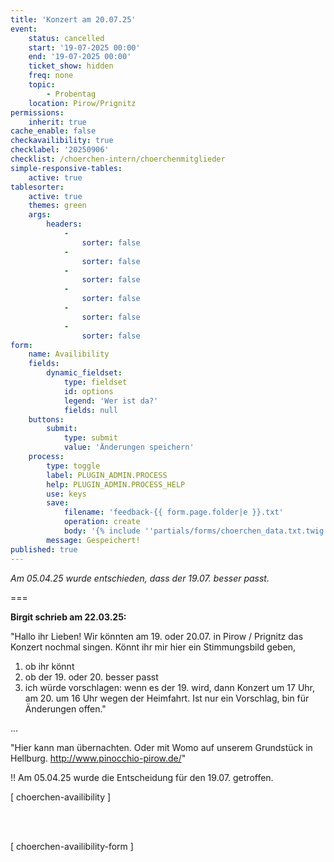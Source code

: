 ```yaml
---
title: 'Konzert am 20.07.25'
event:
    status: cancelled
    start: '19-07-2025 00:00'
    end: '19-07-2025 00:00'
    ticket_show: hidden
    freq: none
    topic:
        - Probentag
    location: Pirow/Prignitz
permissions:
    inherit: true
cache_enable: false
checkavailibility: true
checklabel: '20250906'
checklist: /choerchen-intern/choerchenmitglieder
simple-responsive-tables:
    active: true
tablesorter:
    active: true
    themes: green
    args:
        headers:
            -
                sorter: false
            -
                sorter: false
            -
                sorter: false
            -
                sorter: false
            -
                sorter: false
            -
                sorter: false
form:
    name: Availibility
    fields:
        dynamic_fieldset:
            type: fieldset
            id: options
            legend: 'Wer ist da?'
            fields: null
    buttons:
        submit:
            type: submit
            value: 'Änderungen speichern'
    process:
        type: toggle
        label: PLUGIN_ADMIN.PROCESS
        help: PLUGIN_ADMIN.PROCESS_HELP
        use: keys
        save:
            filename: 'feedback-{{ form.page.folder|e }}.txt'
            operation: create
            body: '{% include ''partials/forms/choerchen_data.txt.twig'' %}'
        message: Gespeichert!
published: true
---
```


_Am 05.04.25 wurde entschieden, dass der 19.07. besser passt._

===

**Birgit schrieb am 22.03.25:** 

"Hallo ihr Lieben! 
Wir könnten am 19. oder 20.07. in Pirow / Prignitz das Konzert nochmal singen.
Könnt ihr mir hier ein Stimmungsbild geben, 
1. ob ihr könnt
2. ob der 19. oder 20. besser passt 
3. ⁠ich würde vorschlagen: wenn es der 19. wird, dann Konzert um 17 Uhr, am 20. um 16 Uhr wegen der Heimfahrt. Ist nur ein Vorschlag, bin für Änderungen offen." 

... 

"Hier kann man übernachten. Oder mit Womo auf unserem Grundstück in Hellburg. 
http://www.pinocchio-pirow.de/"

!! Am 05.04.25 wurde die Entscheidung für den 19.07. getroffen.

[ choerchen-availibility ]

</br>
</br>

[ choerchen-availibility-form ]


